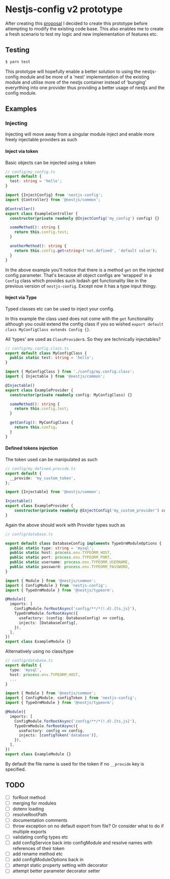 # Nestjs-config v2 prototype

After creating this [proposal](https://github.com/nestjs-community/nestjs-config/issues/54) I decided to create this prototype before attempting to modify the existing code base. This also enables me to create a fresh scenario to test my logic and new implementation of features etc.

## Testing

```bash
$ yarn test
```

This prototype will hopefully enable a better solution to using the nestjs-config module and be more of a 'nest' implementation of the existing module and utilise more of the nestjs container instead of 'bunging' everyrthing into one provider thus providing a better usage of nestjs and the config module.

## Examples

### Injecting

Injecting will move away from a singular module inject and enable more freely injectable providers as such

#### Inject via token

Basic objects can be injected using a token

```typescript
// config/my_config.ts
export default {
  test: string = 'hello';
}
```

```typescript
import {InjectConfig} from 'nestjs-config';
import {Controller} from '@nestjs/common';

@Controller()
export class ExampleController {
  constructor(private readonly @InjectConfig('my_config') config) {}

  someMethod(): string {
    return this.config.test;
  }

  anotherMethod(): string {
    return this.config.get<string>('not.defined', 'default value');
  }
}
```

In the above example you'll notice that there is a method `get` on the injected config parameter. That's because all object configs are 'wrapped' in a `Config` class which provides such lodash get functionality like in the previous version of `nestjs-config`. Except now it has a type input thingy.

#### Inject via Type

Typed classes etc can be used to inject your config. 

In this example the class used does not come with the `get` functionality although you could extend the config class if you so wished `export default class MyConfigClass extends Config {}`.

All 'types' are used as `ClassProvider`s. So they are technically injectables?

```typescript
// config/my.config.class.ts
export default class MyConfigClass {
  public static test: string = 'hello';
}
```

```typescript
import { MyConfigClass } from './config/my.config.class';
import { Injectable } from '@nestjs/common';

@Injectable()
export class ExampleProvider {
  constructor(private readonly config: MyConfigClass) {}

  someMethod(): string {
    return this.config.test;
  }

  getConfig(): MyConfigClass {
    return this.config;
  }
}
```

#### Defined tokens injection

The token used can be manipulated as such

```typescript
// config/my.defined.provide.ts
export default {
  __provide: 'my_custom_token',
};
```

```typescript
import {Injectable} from '@nestjs/common';

Injectable()
export class ExampleProvider {
	constructor(private readonly @InjectConfig('my_custom_provider') config) {}
}
```

Again the above should work with Provider types such as

```typescript
// config/database.ts

export default class DatabaseConfig implements TypeOrmModuleOptions {
  public static type: string = 'mysql';
  public static host: process.env.TYPEORM_HOST,
  public static port: process.env.TYPEORM_PORT,
  public static username: process.env.TYPEORM_USERNAME,
  public static password: process.env.TYPEORM_PASSWORD,
}
```

```typescript
import { Module } from '@nestjs/common';
import { ConfigModule } from 'nestjs-config';
import { TypeOrmModule } from '@nestjs/typeorm';

@Module({
  imports: [
    ConfigModule.forRootAsync('config/**/*(!.d).{ts,js}'),
    TypeOrmModule.forRootAsync({
      useFactory: (config: DatabaseConfig) => config,
      injects: [DatabaseConfig],
    }),
  ],
})
export class ExampleModule {}
```

Alternatively using no class/type

```typescript
// config/database.ts
export default {
  type: 'mysql',
  host: process.env.TYPEORM_HOST,
  ...
}
```

```typescript
import { Module } from '@nestjs/common';
import { ConfigModule, configToken } from 'nestjs-config';
import { TypeOrmModule } from '@nestjs/typeorm';

@Module({
  imports: [
    ConfigModule.forRootAsync('config/**/*(!.d).{ts,js}'),
    TypeOrmModule.forRootAsync({
      useFactory: config => config,
      injects: [configToken('database')],
    }),
  ],
})
export class ExampleModule {}
```

By default the file name is used for the token if no `__provide` key is specified.

## TODO

- [ ] forRoot method
- [ ] merging for modules
- [ ] dotenv loading
- [ ] resolveRootPath
- [ ] documentation comments
- [ ] throw exception on no default export from file? Or consider what to do if multiple exports
- [ ] validating config types etc
- [ ] add configService back into configModule and resolve names with references of their token 
- [ ] add rename method etc
- [ ] add configModuleOptions back in
- [ ] attempt static property setting with decorator
- [ ] attempt better parameter decorator setter
